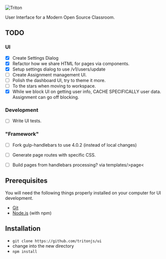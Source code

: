 ![Triton](https://github.com/tritonjs/ui/raw/master/public/css/img/tb.png)

User Interface for a Modern Open Source Classroom.

## TODO

### UI

* [x] Create Settings Dialog
* [x] Refactor how we share HTML for pages via components.
* [x] Setup settings dialog to use /v1/users/update
* [ ] Create Assignment management UI.
* [ ] Polish the dashboard UI, try to theme it more.
* [ ] To the stars when moving to workspace.
* [x] While we block UI on getting user info, CACHE SPECIFICALLY user data. Assignment can go off blocking.

### Development

* [ ] Write UI tests.

### "Framework"
* [ ] Fork gulp-handlebars to use 4.0.2 (instead of local changes)
* [ ] Generate page routes with specific CSS.
* [ ] Build pages from handlebars processing? via templates/&gt;page&lt;



## Prerequisites

You will need the following things properly installed on your computer for UI development.

* [Git](http://git-scm.com/)
* [Node.js](http://nodejs.org/) (with npm)

## Installation

* `git clone https://github.com/tritonjs/ui`
* change into the new directory
* `npm install`
